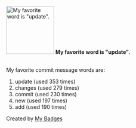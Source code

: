 <img src="https://my-badges.github.io/my-badges/favorite-word.png" alt="My favorite word is &quot;update&quot;." title="My favorite word is &quot;update&quot;." width="128">
<strong>My favorite word is &quot;update&quot;.</strong>
<br><br>

My favorite commit message words are:

1. update (used 353 times)
2. changes (used 279 times)
3. commit (used 230 times)
4. new (used 197 times)
5. add (used 190 times)


Created by <a href="https://github.com/my-badges/my-badges">My Badges</a>